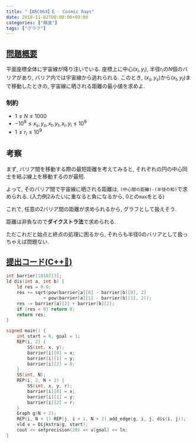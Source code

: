 ```yaml
---
title: "【ARC064】E - Cosmic Rays"
date: 2018-11-02T00:00:00+09:00
categories: ["精進"]
tags: ["グラフ"]
---
```


## [問題概要](https://atcoder.jp/contests/arc064/tasks/arc064_c)

平面座標全体に宇宙線が降り注いでいる. 座標上に中心$(x_i,y_i)$, 半径$r_i$の$N$個のバリアがあり, バリア内では宇宙線から逃れられる. このとき, $(x_s,y_s)$から$(x_t,y_t)$まで移動したときの, 宇宙線に晒される距離の最小値を求めよ.

### 制約

* $1 \leq N \leq 1000$
* $-10^{9} \leq x_s,y_s,x_t,y_t,x_i,y_i \leq 10^{9}$
* $1 \leq r_i \leq 10^{9}$

## 考察

まず, バリア間を移動する際の最短距離を考えてみると, それぞれの円の中心同士を結ぶ線上を移動するのが最短.

よって, そのバリア間で宇宙線に晒される距離は, `(中心間の距離)-(半径の和)`で求められる. (入力例2みたいに重なると負になるから, 0との`max`をとる)

これで, 任意の2バリア間の距離が求められるから, グラフとして扱えそう.

距離は非負なので**ダイクストラ法**で求められる.

ただこれだと始点と終点の処理に困るから, それらも半径0のバリアとして扱っちゃえば問題ない.

## [提出コード(C++:high_brightness:)](https://atcoder.jp/contests/arc064/submissions/3516953)

```cpp
int barrier[1010][3];
ld dis(int a, int b) {
    ld res = 0.0;
    res += sqrt(pow(barrier[a][0] - barrier[b][0], 2)
              + pow(barrier[a][1] - barrier[b][1], 2));
    res -= barrier[a][2] + barrier[b][2];
    if (res < 0) return 0;
    return res;
}

signed main() {
    int start = 0, goal = 1;
    REP(i, 2) {
        SS(int, x, y);
        barrier[i][0] = x;
        barrier[i][1] = y;
        barrier[i][2] = 0;
    }
    SS(int, N);
    REP(i, 2, N + 2) {
        SS(int, x, y, r);
        barrier[i][0] = x;
        barrier[i][1] = y;
        barrier[i][2] = r;
    }
    Graph g(N + 2);
    REP(i, N + 1) REP(j, i + 1, N + 2) add_edge(g, i, j, dis(i, j));
    vld v = Dijkstra(g, start);
    cout << setprecision(20) << v[goal] << ln;
}
```
